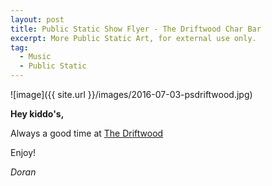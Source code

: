 ```yaml
---
layout: post
title: Public Static Show Flyer - The Driftwood Char Bar
excerpt: More Public Static Art, for external use only.
tag:
  - Music
  - Public Static
---
```


![image]({{ site.url }}/images/2016-07-03-psdriftwood.jpg)

**Hey kiddo's,**

Always a good time at [The Driftwood](http://www.driftwoodcharbar.com)

Enjoy!

*Doran*
